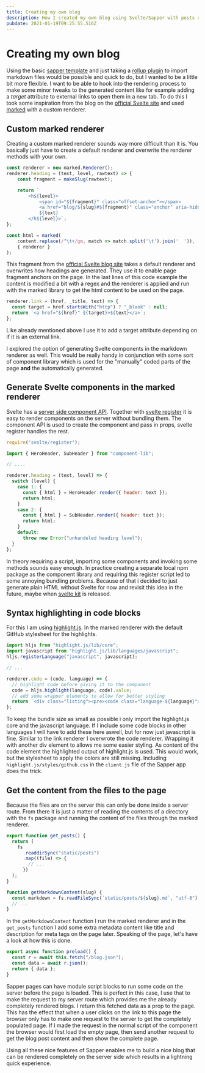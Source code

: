 ```yaml
---
title: Creating my own blog
description: How I created my own blog using Svelte/Sapper with posts rendred from markdown text.
pubdate: 2021-01-19T09:25:55.516Z
---
```

# Creating my own blog

Using the basic [sapper template](https://github.com/sveltejs/sapper-template) and just taking a [rollup plugin](https://github.com/jackfranklin/rollup-plugin-markdown) to import markdown files would be possible and quick to do, but I wanted to be a little bit more flexible. I want to be able to hook into the rendering process to make some minor tweaks to the generated content like for example adding a _target_ attribute to external links to open them in a new tab. To do this I took some inspiration from the blog on the [official Svelte site](https://svelte.dev/) and used [marked](https://marked.js.org/) with a custom renderer.

## Custom marked renderer

Creating a custom marked renderer sounds way more difficult than it is. You basically just have to create a default renderer and overwrite the renderer methods with your own.

```javascript
const renderer = new marked.Renderer();
renderer.heading = (text, level, rawtext) => {
	const fragment = makeSlug(rawtext);

	return `
		<h${level}>
			<span id="${fragment}" class="offset-anchor"></span>
			<a href="blog/${slug}#${fragment}" class="anchor" aria-hidden="true"></a>
			${text}
		</h${level}>`;
};

const html = marked(
	content.replace(/^\t+/gm, match => match.split('\t').join('  ')),
	{ renderer }
);
```

This fragment from the [official Svelte blog site](https://github.com/sveltejs/svelte/tree/master/site) takes a default renderer and overwrites how headings are generated. They use it to enable page fragment anchors on the page. In the last lines of this code example the content is modified a bit with a regex and the renderer is applied and run with the marked library to get the html content to be used on the page.

```javascript
renderer.link = (href, _title, text) => {
  const target = href.startsWith("http") ? "_blank" : null;
  return `<a href="${href}" ${target}>${text}</a>`;
};
```

Like already mentioned above I use it to add a target attribute depending on if it is an external link.

I explored the option of generating Svelte components in the markdown renderer as well. This would be really handy in conjunction with some sort of component library which is used for the "manually" coded parts of the page **and** the automatically generated.

## Generate Svelte components in the marked renderer

Svelte has a [server side component API](https://svelte.dev/docs#Server-side_component_API). Together with [svelte register](https://svelte.dev/docs#svelte_register) it is easy to render components on the server without bundling them. The component API is used to create the component and pass in props, svelte register handles the rest.

```javascript
require("svelte/register");

import { HeroHeader, SubHeader } from "component-lib";

// ....

renderer.heading = (text, level) => {
  switch (level) {
    case 1: {
      const { html } = HeroHeader.render({ header: text });
      return html;
    }
    case 2: {
      const { html } = SubHeader.render({ header: text });
      return html;
    }
    default:
      throw new Error("unhandeled heading level");
  }
};
```

In theory requiring a script, importing some components and invoking some methods sounds easy enough. In practice creating a separate local npm package as the component library and requiring this register script led to some annoying bundling problems. Because of that i decided to just generate plain HTML without Svelte for now and revisit this idea in the future, maybe when [svelte kit](https://svelte.dev/blog/whats-the-deal-with-sveltekit) is released.

## Syntax highlighting in code blocks

For this I am using [highlight.js](https://highlightjs.org/). In the marked renderer with the default GitHub stylesheet for the highlights.

```javascript
import hljs from "highlight.js/lib/core";
import javascript from "highlight.js/lib/languages/javascript";
hljs.registerLanguage("javascript", javascript);

// ...

renderer.code = (code, language) => {
  // highlight code before giving it to the component
  code = hljs.highlight(language, code).value;
  // add some wrapper elements to allow for better styling
  return `<div class="listing"><pre><code class="language-${language}">${code}</code></pre></div>`;
};
```

To keep the bundle size as small as possible i only import the highlight.js core and the javascript language. If I include some code blocks in other languages I will have to add these here aswell, but for now just javascript is fine. Similar to the link renderer I overwrote the code renderer. Wrapping it with another div element to allows me some easier styling. As content of the code element the highlighted output of highlight.js is used. This would work, but the stylesheet to apply the colors are still missing. Including `highlight.js/styles/github.css` in the `client.js` file of the Sapper app does the trick.

## Get the content from the files to the page

Because the files are on the server this can only be done inside a server route. From there it is just a matter of reading the contents of a directory with the `fs` package and running the content of the files through the marked renderer.

```javascript
export function get_posts() {
  return (
    fs
      .readdirSync("static/posts")
      .map((file) => {
        // ...
      })
  );
}

function getMarkdownContent(slug) {
  const markdown = fs.readFileSync(`static/posts/${slug}.md`, "utf-8");
  // ...
}

```

In the `getMarkdownContent` function I run the marked renderer and in the `get_posts` function I add some extra metadata content like title and description for meta tags on the page later. Speaking of the page, let's have a look at how this is done.

```javascript
export async function preload() {
  const r = await this.fetch("/blog.json");
  const data = await r.json();
  return { data };
}
```

Sapper pages can have module script blocks to run some code on the server before the page is loaded. This is perfect in this case, I use that to make the request to my server route which provides me the already completely rendered blogs. I return this fetched data as a prop to the page. This has the effect that when a user clicks on the link to this page the browser only has to make one request to the server to get the completely populated page. If I made the request in the normal script of the component the browser would first load the empty page, then send another request to get the blog post content and then show the complete page.

Using all these nice features of Sapper enables me to build a nice blog that can be rendered completely on the server side which results in a lightning quick experience.

